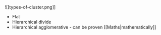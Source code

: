 ![[types-of-cluster.png]]

- Flat
- Hierarchical divide
- Hierarchical agglomerative - can be proven [[Maths|mathematically]]